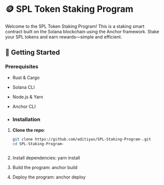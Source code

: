 # 🪙 SPL Token Staking Program

Welcome to the SPL Token Staking Program! This is a staking smart contract built on the Solana blockchain using the Anchor framework. Stake your SPL tokens and earn rewards—simple and efficient.

## 🚀 Getting Started

### Prerequisites

- Rust & Cargo
- Solana CLI
- Node.js & Yarn
- Anchor CLI

- ### Installation

1. **Clone the repo**:
   ```sh
   git clone https://github.com/aditiyax/SPL-Staking-Program-.git
   cd SPL-Staking-Program-



2. Install dependencies:
yarn install

3. Build the program:
anchor build

5. Deploy the program:
anchor deploy
